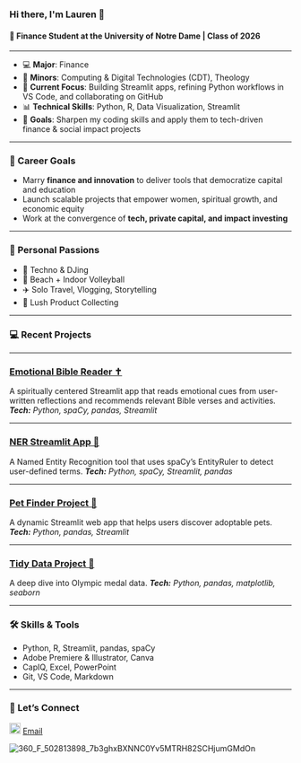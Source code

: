 ### Hi there, I'm Lauren 👋

#### 📍 Finance Student at the University of Notre Dame | Class of 2026

---

- 💻 **Major**: Finance  
- 🔧 **Minors**: Computing & Digital Technologies (CDT), Theology  
- 🧠 **Current Focus**: Building Streamlit apps, refining Python workflows in VS Code, and collaborating on GitHub  
- 📊 **Technical Skills**: Python, R, Data Visualization, Streamlit  
- 🎯 **Goals**: Sharpen my coding skills and apply them to tech-driven finance & social impact projects  

---

### 🎯 Career Goals
- Marry **finance and innovation** to deliver tools that democratize capital and education  
- Launch scalable projects that empower women, spiritual growth, and economic equity  
- Work at the convergence of **tech, private capital, and impact investing**

---

### 💫 Personal Passions
- 💃 Techno & DJing  
- 🏐 Beach + Indoor Volleyball  
- ✈️ Solo Travel, Vlogging, Storytelling  
- 🍃 Lush Product Collecting
  
---
### 💻 Recent Projects

---

### [Emotional Bible Reader ✝️](#-emotional-bible-verse-reader)
A spiritually centered Streamlit app that reads emotional cues from user-written reflections and recommends relevant Bible verses and activities.
_**Tech:** Python, spaCy, pandas, Streamlit_

---

### [NER Streamlit App 💖](#-ner-streamlit-app)
A Named Entity Recognition tool that uses spaCy’s EntityRuler to detect user-defined terms.
_**Tech:** Python, spaCy, Streamlit, pandas_

---

### [Pet Finder Project 🐾](#-pet-finder-project)
A dynamic Streamlit web app that helps users discover adoptable pets.
_**Tech:** Python, pandas, Streamlit_

---

### [Tidy Data Project 🧹](#-tidy-data-project)
A deep dive into Olympic medal data. 
_**Tech:** Python, pandas, matplotlib, seaborn_

---

### 🛠️ Skills & Tools
- Python, R, Streamlit, pandas, spaCy  
- Adobe Premiere & Illustrator, Canva  
- CapIQ, Excel, PowerPoint  
- Git, VS Code, Markdown  

 ---

### 🤝 Let’s Connect  

[<img src="https://cdn.jsdelivr.net/npm/simple-icons@v3/icons/linkedin.svg" width="20px" alt="LinkedIn" />](https://www.linkedin.com/in/lauren-riffe)
[Email](mailto:lriffe@nd.edu)

![360\_F\_502813898\_7b3ghxBXNNC0Yv5MTRH82SCHjumGMdOn](https://github.com/user-attachments/assets/1fedc553-8436-467d-93e3-2f9cdf5728bd)
